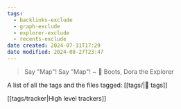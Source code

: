 ```yaml
---
tags:
  - backlinks-exclude
  - graph-exclude
  - explorer-exclude
  - recents-exclude
date created: 2024-07-31T17:29
date modified: 2024-08-27T23:47
---
```


> Say "Map"! Say "Map"!
> ~ 💬 Boots, Dora the Explorer

A list of all the tags and the files tagged: [[tags/|🔖 tags]]

[[tags/tracker|High level trackers]]